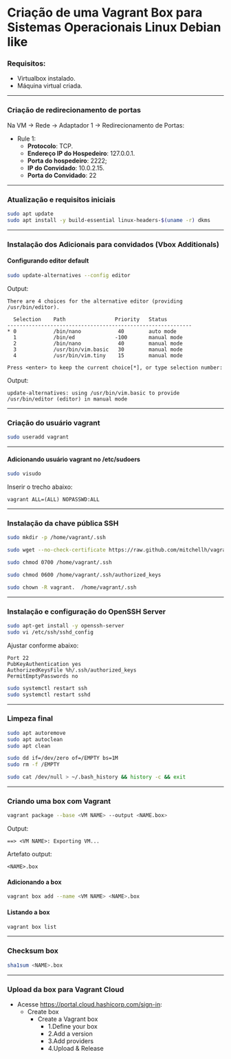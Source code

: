 
# Criação de uma Vagrant Box para Sistemas Operacionais Linux **Debian like**

### Requisitos:
- Virtualbox instalado.
- Máquina virtual criada.
---

### Criação de redirecionamento de portas
Na VM -> Rede -> Adaptador 1 -> Redirecionamento de Portas:
- Rule 1:
	- **Protocolo**: TCP.
	- **Endereço IP do Hospedeiro**: 127.0.0.1.
	- **Porta do hospedeiro**: 2222;
	- **IP do Convidado**: 10.0.2.15.
	- **Porta do Convidado**: 22
---

### Atualização e requisitos iniciais

```bash
sudo apt update
sudo apt install -y build-essential linux-headers-$(uname -r) dkms
```
---
### Instalação dos Adicionais para convidados (Vbox Additionals)

#### Configurando editor default
```bash
sudo update-alternatives --config editor
```

Output:
```text
There are 4 choices for the alternative editor (providing /usr/bin/editor).

  Selection    Path                Priority   Status
------------------------------------------------------------
* 0            /bin/nano            40        auto mode
  1            /bin/ed             -100       manual mode
  2            /bin/nano            40        manual mode
  3            /usr/bin/vim.basic   30        manual mode
  4            /usr/bin/vim.tiny    15        manual mode

Press <enter> to keep the current choice[*], or type selection number:
```

Output:
```text
update-alternatives: using /usr/bin/vim.basic to provide /usr/bin/editor (editor) in manual mode
```
---
### Criação do usuário vagrant
```bash
sudo useradd vagrant 
```
---
#### Adicionando usuário vagrant no /etc/sudoers
```bash
sudo visudo
```

Inserir o trecho abaixo:
```text
vagrant ALL=(ALL) NOPASSWD:ALL
```
---
### Instalação da chave pública SSH
```bash
sudo mkdir -p /home/vagrant/.ssh

sudo wget --no-check-certificate https://raw.github.com/mitchellh/vagrant/master/keys/vagrant.pub -O /home/vagrant/.ssh/authorized_keys

sudo chmod 0700 /home/vagrant/.ssh

sudo chmod 0600 /home/vagrant/.ssh/authorized_keys

sudo chown -R vagrant.  /home/vagrant/.ssh
```

---
### Instalação e configuração do OpenSSH Server
```bash
sudo apt-get install -y openssh-server
sudo vi /etc/ssh/sshd_config
```
Ajustar conforme abaixo:
```text
Port 22
PubKeyAuthentication yes
AuthorizedKeysFile %h/.ssh/authorized_keys
PermitEmptyPasswords no
```

```bash
sudo systemctl restart ssh
sudo systemctl restart sshd
```

---
### Limpeza final
```bash
sudo apt autoremove
sudo apt autoclean
sudo apt clean

sudo dd if=/dev/zero of=/EMPTY bs=1M
sudo rm -f /EMPTY

sudo cat /dev/null > ~/.bash_history && history -c && exit
```
---
### Criando uma box com Vagrant
```bash
vagrant package --base <VM NAME> --output <NAME.box>
```

Output:
```text
==> <VM NAME>: Exporting VM...
```

Artefato output:
```text
<NAME>.box
```

#### Adicionando a box
```bash
vagrant box add --name <VM NAME> <NAME>.box
```

#### Listando a box
```bash
vagrant box list
```

---
### Checksum box
```bash
sha1sum <NAME>.box
```
---
### Upload da box para Vagrant Cloud

- Acesse https://portal.cloud.hashicorp.com/sign-in:
	- Create box
		- Create a Vagrant box
			- 1.Define your box
			- 2.Add a version
			- 3.Add providers
			- 4.Upload & Release